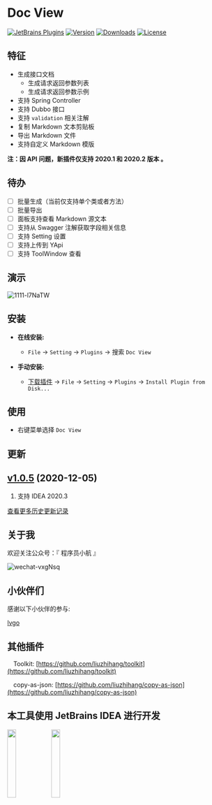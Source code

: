 Doc View
=======

[![JetBrains Plugins](https://img.shields.io/jetbrains/plugin/v/15305-doc-view.svg)](https://plugins.jetbrains.com/plugin/15305-doc-view)
[![Version](http://phpstorm.espend.de/badge/15305/version)](https://plugins.jetbrains.com/plugin/15305-doc-view/versions)
[![Downloads](https://img.shields.io/jetbrains/plugin/d/15305-doc-view.svg)](https://plugins.jetbrains.com/plugin/15305-doc-view)
[![License](https://img.shields.io/badge/license-MIT-red.svg)](https://github.com/liuzhihang/toolkit/blob/master/LICENSE)

特征
----

- 生成接口文档
    - 生成请求返回参数列表
    - 生成请求返回参数示例
- 支持 Spring Controller
- 支持 Dubbo 接口
- 支持 `validation` 相关注解
- 复制 Markdown 文本剪贴板
- 导出 Markdown 文件
- 支持自定义 Markdown 模版

**注：因 API 问题，新插件仅支持 2020.1 和 2020.2 版本 。**


待办
----

- [ ] 批量生成（当前仅支持单个类或者方法）
- [ ] 批量导出
- [ ] 面板支持查看 Markdown 源文本
- [ ] 支持从 Swagger 注解获取字段相关信息
- [ ] 支持 Setting 设置
- [ ] 支持上传到 YApi
- [ ] 支持 ToolWindow 查看

演示
----

![1111-l7NaTW](https://cdn.jsdelivr.net/gh/liuzhihang/oss/pic/article/1111-l7NaTW.gif)


安装
----
- **在线安装:**
  - `File` -> `Setting` -> `Plugins` -> 搜索 `Doc View`

- **手动安装:**
  - [下载插件](https://github.com/liuzhihang/doc-view/releases) -> `File` -> `Setting` -> `Plugins` -> `Install Plugin from Disk...`

使用
----
- 右键菜单选择 `Doc View`
            
更新
----

## [v1.0.5](https://github.com/liuzhihang/doc-view/releases/tag/v1.0.5) (2020-12-05)

1. 支持 IDEA 2020.3


[查看更多历史更新记录](./doc/ChangeNotes.md)

关于我
----

欢迎关注公众号：『 程序员小航 』

![wechat-vxgNsq](https://cdn.jsdelivr.net/gh/liuzhihang/oss/pic/article/wechat-vxgNsq.png)


小伙伴们
----

感谢以下小伙伴的参与:

[lvgo](https://github.com/lvgocc)



其他插件
----

&emsp;Toolkit: [https://github.com/liuzhihang/toolkit](https://github.com/liuzhihang/toolkit)


&emsp;copy-as-json: [https://github.com/liuzhihang/copy-as-json](https://github.com/liuzhihang/copy-as-json)

本工具使用 JetBrains IDEA 进行开发
----
<a href="https://www.jetbrains.com/?from=Toolkit"><img src="https://cdn.jsdelivr.net/gh/liuzhihang/oss/pic/article/jetbrains-logo-MrNwcp.png" width="20%" height="20%"></a><a href="https://www.jetbrains.com/?from=Toolkit"><img src="https://cdn.jsdelivr.net/gh/liuzhihang/oss/pic/article/idea-logo-XpnqgG.png" width="20%" height="20%"> </a>


<script defer src="https://plugins.jetbrains.com/assets/scripts/mp-widget.js"></script>